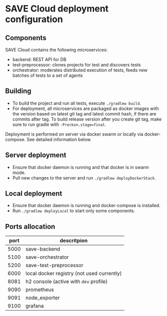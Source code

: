 # SAVE Cloud deployment configuration
## Components
SAVE Cloud contains the following microservices:
* backend: REST API for DB
* test-preprocessor: clones projects for test and discovers tests
* orchestrator: moderates distributed execution of tests, feeds new batches of tests to a set of agents

## Building
* To build the project and run all tests, execute `./gradlew build`.
* For deployment, all microservices are packaged as docker images with the version based on latest git tag and latest commit hash, if there are commits after tag.
To build release version after you create git tag, make sure to run gradle with `-Preckon.stage=final`.

Deployment is performed on server via docker swarm or locally via docker-compose. See detailed information below.

## Server deployment
* Ensure that docker daemon is running and that docker is in swarm mode.
* Pull new changes to the server and run `./gradlew deployDockerStack`.

## Local deployment
* Ensure that docker daemon is running and docker-compose is installed.
* Run `./gradlew deployLocal` to start only some components.

## Ports allocation
| port | descritpion |
| ---- | ----------- |
| 5000 | save-backend |
| 5100 | save-orchestrator |
| 5200 | save-test-preprocessor |
| 6000 | local docker registry (not used currently) |
| 8081 | h2 console (active with `dev` profile) |
| 9090 | prometheus |
| 9091 | node_exporter |
| 9100 | grafana |